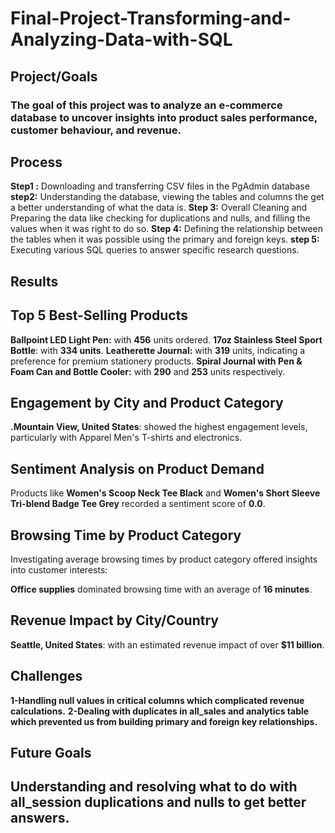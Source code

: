 # Final-Project-Transforming-and-Analyzing-Data-with-SQL

## Project/Goals
### The goal of this project was to analyze an e-commerce database to uncover insights into product sales performance, customer behaviour, and revenue.

## Process
**Step1 :** Downloading and transferring CSV files in the PgAdmin database 
**step2:** Understanding the database, viewing the tables and columns the get a better understanding of what the data is.
**Step 3:** Overall Cleaning and Preparing the data like checking for duplications and nulls, and filling the values when it was right to do so. 
**Step 4:** Defining the relationship between the tables when it was possible using the primary and foreign keys.
**step 5:** Executing various SQL queries to answer specific research questions.


## Results
## Top 5 Best-Selling Products
**Ballpoint LED Light Pen:**  with **456** units ordered.
**17oz Stainless Steel Sport Bottle**: with **334 units**.
**Leatherette Journal:** with **319** units, indicating a preference for premium stationery products.
**Spiral Journal with Pen & Foam Can and Bottle Cooler:**  with **290** and **253** units respectively.

## Engagement by City and Product Category
**.Mountain View, United States**: showed the highest engagement levels, particularly with Apparel Men's T-shirts and electronics.

## Sentiment Analysis on Product Demand
Products like **Women's Scoop Neck Tee Black** and **Women's Short Sleeve Tri-blend Badge Tee Grey** recorded a sentiment score of **0.0**.

## Browsing Time by Product Category
Investigating average browsing times by product category offered insights into customer interests:

**Office supplies** dominated browsing time with an average of **16 minutes**.

## Revenue Impact by City/Country
**Seattle, United States**: with an estimated revenue impact of over **$11 billion**.

## Challenges 
**1-Handling null values in critical columns which complicated revenue calculations.**
**2-Dealing with duplicates in all_sales and analytics table which prevented us from building primary and foreign key relationships.**

## Future Goals
## Understanding and resolving what to do with all_session duplications and nulls to get better answers.
